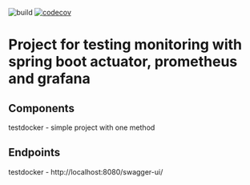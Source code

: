 ![build](https://github.com//yastrebow/testdocker/actions/workflows/maven.yaml/badge.svg)
[![codecov](https://codecov.io/gh/yastrebow/testdocker/branch/master/graph/badge.svg?token=OU5NLV1PAE)](https://codecov.io/gh/yastrebow/testdocker)

Project for testing monitoring with spring boot actuator, prometheus and grafana
====
Components
----
testdocker - simple project with one method

Endpoints
----
testdocker - http://localhost:8080/swagger-ui/
